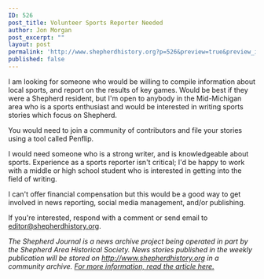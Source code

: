 ```yaml
---
ID: 526
post_title: Volunteer Sports Reporter Needed
author: Jon Morgan
post_excerpt: ""
layout: post
permalink: 'http://www.shepherdhistory.org?p=526&preview=true&preview_id=526'
published: false
---
```

I am looking for someone who would be willing to compile information about local sports, and report on the results of key games. Would be best if they were a Shepherd resident, but I'm open to anybody in the Mid-Michigan area who is a sports enthusiast and would be interested in writing sports stories which focus on Shepherd.

You would need to join a community of contributors and file your stories using a tool called Penflip.

I would need someone who is a strong writer, and is knowledgeable about sports. Experience as a sports reporter isn't critical; I'd be happy to work with a middle or high school student who is interested in getting into the field of writing.

I can't offer financial compensation but this would be a good way to get involved in news reporting, social media management, and/or publishing.

If you're interested, respond with a comment or send email to editor@shepherdhistory.org.

<em>The Shepherd Journal is a news archive project being operated in part by the Shepherd Area Historical Society. News stories published in the weekly publication will be stored on <a href="http://www.shepherdhistory.org">http://www.shepherdhistory.org</a> in a community archive. <a href="http://www.shepherdhistory.org/join-the-shepherd-history-project-and-help-preserve-the-village-of-shepherds-stories-for-tomorrows-historians/">For more information, read the article here.</a></em>